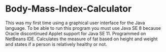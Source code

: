 # Body-Mass-Index-Calculator
This was my first time using a graphical user interface for the Java language. To be able to run this program you must use Java SE 8 because Oracle discontinued Applet support for Java SE 11. Programmed on NetBeans IDE.
Calculates the measure of fat based on height and weight and states if a person is relatively healthy or not. 
